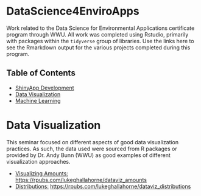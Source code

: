 # DataScience4EnviroApps
Work related to the Data Science for Environmental Applications certificate program through WWU. All work was completed using Rstudio, primarily with packages within the `tidyverse` group of libraries. Use the links here to see the Rmarkdown output for the various projects completed during this program.

## Table of Contents
* [ShinyApp Development](#shinyapp-development)
* [Data Visualization](#data-visualization)
* [Machine Learning](#machine-learning)

# Data Visualization
This seminar focused on different aspects of good data visualization practices. As such, the data used were sourced from R packages or provided by Dr. Andy Bunn (WWU) as good examples of different visualization approaches.

* [Visualizing Amounts:](https://rpubs.com/lukeghallahorne/dataviz_amounts) https://rpubs.com/lukeghallahorne/dataviz_amounts
* [Distributions:](https://rpubs.com/lukeghallahorne/dataviz_distributions) https://rpubs.com/lukeghallahorne/dataviz_distributions

